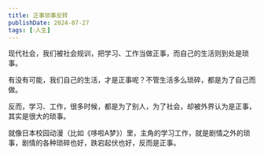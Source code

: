 ```yaml
---
title: 正事琐事反转
publishDate: 2024-07-27
tags: [💧人生]
---
```


现代社会，我们被社会规训，把学习、工作当做正事，而自己的生活则到处是琐事。

有没有可能，我们自己的生活，才是正事呢？不管生活多么琐碎，都是为了自己而做。

反而，学习、工作，很多时候，都是为了别人，为了社会，却被外界认为是正事，其实是很大的琐事。

就像日本校园动漫（比如《哆啦A梦》）里，主角的学习工作，就是剧情之外的琐事，剧情的各种琐碎也好，跌宕起伏也好，反而是正事。
